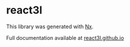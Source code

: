 # react3l

This library was generated with [Nx](https://nx.dev).

Full documentation available at [react3l.github.io](https://react3l.github.io)
